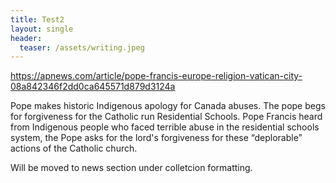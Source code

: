```yaml
---
title: Test2
layout: single
header:
  teaser: /assets/writing.jpeg
---
```

https://apnews.com/article/pope-francis-europe-religion-vatican-city-08a842346f2dd0ca645571d879d3124a

Pope makes historic Indigenous apology for Canada abuses. The pope begs for forgiveness for the Catholic run Residential Schools. Pope Francis heard from Indigenous people who faced terrible abuse in the residential schools system, the Pope asks for the lord's forgiveness for these “deplorable” actions of the Catholic church. 

Will be moved to news section under colletcion formatting. 